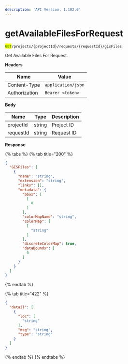```yaml
---
description: 'API Version: 1.102.0'
---
```


# getAvailableFilesForRequest

<mark style="color:green;">`GET`</mark>`/projects/{projectId}/requests/{requestId}/gisFiles`

Get Available Files For Request.

**Headers**

| Name          | Value              |
| ------------- | ------------------ |
| Content-Type  | `application/json` |
| Authorization | `Bearer <token>`   |

**Body**

| Name      | Type   | Description |
| --------- | ------ | ----------- |
| projectId | string | Project ID  |
| requestId | string | Request ID  |

**Response**

{% tabs %}
{% tab title="200" %}
```json
{
  "GISFiles": [
    {
      "name": "string",
      "extension": "string",
      "links": [],
      "metadata": {
        "bbox": [
          [
            0
          ]
        ],
        "colorMapName": "string",
        "colorMap": [
          [
            "string"
          ]
        ],
        "discreteColorMap": true,
        "dataBounds": [
          0
        ]
      }
    }
  ]
}
```
{% endtab %}

{% tab title="422" %}
```json
{
  "detail": [
    {
      "loc": [
        "string"
      ],
      "msg": "string",
      "type": "string"
    }
  ]
}
```
{% endtab %}
{% endtabs %}
